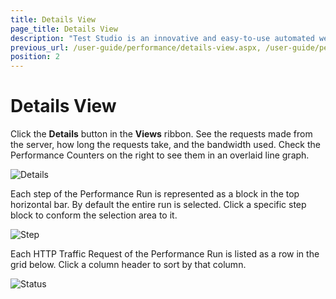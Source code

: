 ```yaml
---
title: Details View
page_title: Details View
description: "Test Studio is an innovative and easy-to-use automated web, WPF and load testing solution. Test Studio tests support essential technologies like ASP.NET AJAX, Silverlight, PHP and MVC. HTML5, Testing framework, functional testing, performance testing, load testing, exploratory testing, manual testing."
previous_url: /user-guide/performance/details-view.aspx, /user-guide/performance/details-view
position: 2
---
```

# Details View

Click the **Details** button in the **Views** ribbon. See the requests made from the server, how long the requests take, and the bandwidth used. Check the Performance Counters on the right to see them in an overlaid line graph.

![Details][1]

Each step of the Performance Run is represented as a block in the top horizontal bar. By default the entire run is selected. Click a specific step block to conform the selection area to it. 

![Step][2]

Each HTTP Traffic Request of the Performance Run is listed as a row in the grid below. Click a column header to sort by that column.

![Status][3]

[1]: /img/features/testing-types/performance-testing/details-view/fig1.png
[2]: /img/features/testing-types/performance-testing/details-view/fig2.png
[3]: /img/features/testing-types/performance-testing/details-view/fig3.png